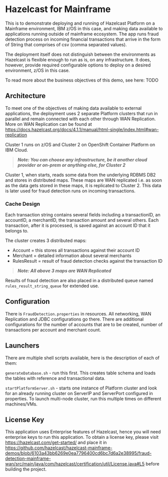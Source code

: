 # Hazelcast for Mainframe
This is to demonstrate deploying and running of Hazelcast Platform on a Mainframe environment, IBM z/OS in this case, and making data available to applications running outside of mainframe ecosystem. The app runs fraud detection process on incoming financial transactions that arrive in the form of String that comprises of csv (comma separated values). 

The deployment itself does not distinguish between the environments as Hazelcast is flexible enough to run as is, on any infrastructure. It does, however, provide required configurable options to deploy on a desired environment, z/OS in this case. 

To read more about the business objectives of this demo, see here: TODO

## Architecture
To meet one of the objectives of making data available to external applications, the deployment uses 2 separate Platform clusters that run in parallel and remain connected with each other through WAN Replication. More on WAN Replication can be found at https://docs.hazelcast.org/docs/4.1.1/manual/html-single/index.html#wan-replication

Cluster 1 runs on z/OS and Cluster 2 on OpenShift Container Platform on IBM Cloud. 

> **_Note: You can choose any infrastructure, be it another cloud provider or on-prem or anything else, for Cluster 2_**

Cluster 1, when starts, reads some data from the underlying RDBMS DB2 and stores in distributed maps. These maps are WAN replicated i.e. as soon as the data gets stored in these maps, it is replicated to Cluster 2. This data is later used for fraud detection runs on incoming transactions.


### Cache Design

Each transaction string contains several fields including a transactionID, an accountID, a merchantID, the transaction amount and several others. Each transaction, after it is processed, is saved against an account ID that it belongs to.

The cluster creates 3 distributed maps:
* Account = this stores all transactions against their account ID
* Merchant = detailed information about several merchants
* RulesResult = result of fraud detection checks against the transaction ID 
> **_Note: All above 3 maps are WAN Replicated_**

Results of fraud detection are also placed in a distributed queue named `rules_result_string_queue` for extended use.


## Configuration
There is `FraudDetection.properties` in resources. All networking, WAN Replication and JDBC configurations go there. 
There are additional configurations for the number of accounts that are to be created, number of transactions per account and merchant count. 


## Launchers
There are multiple shell scripts available, here is the description of each of them:

`generateDatabase.sh` - run this first. This creates table schema and loads the tables with reference and transactional data. 

`startPlatformServer.sh` - starts one instance of Platform cluster and look for an already running cluster on ServerIP and ServerPort configured in properties. To launch multi-node cluster, run this multiple times on different machines/VMs.

## License Key
This application uses Enterprise features of Hazelcast, hence you will need enterprise keys to run this application. To obtain a license key, please visit https://hazelcast.com/get-started/ and place it in https://github.com/hazelcast/hazelcast-mainframe-demos/blob/6103a43bb6269e0ea7796400cd6bc7d6a2e38995/fraud-detection-mainframe-wan/src/main/java/com/hazelcast/certification/util/License.java#L5 before building the project.

